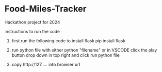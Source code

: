 # Food-Miles-Tracker
Hackathon project for 2024

instructions to run the code
1. first run the following code to install flask
pip install flask

2. run python file with either python "filename" or in VSCODE click the play button drop down in top right and click run python file

3. copy http://127..... into browser url
